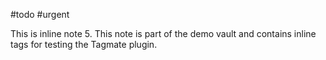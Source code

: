 #todo #urgent

This is inline note 5. This note is part of the demo vault and contains inline tags for testing the Tagmate plugin.
